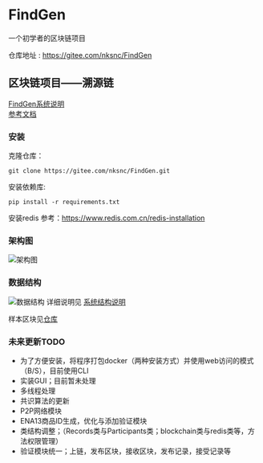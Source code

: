 # FindGen

一个初学者的区块链项目  

仓库地址 : <https://gitee.com/nksnc/FindGen>

## 区块链项目——溯源链

[FindGen系统说明](https://gitee.com/nksnc/FindGen/blob/master/FindGen%E7%B3%BB%E7%BB%9F%E7%BB%93%E6%9E%84%E8%AF%B4%E6%98%8E.md)  
[参考文档](https://gitee.com/nksnc/FindGen/blob/master/docs/README.md)  

### 安装

克隆仓库：
```
git clone https://gitee.com/nksnc/FindGen.git
```

安装依赖库:
```
pip install -r requirements.txt
```

安装redis
参考：<https://www.redis.com.cn/redis-installation>

### 架构图

![架构图](https://images.gitee.com/uploads/images/2020/0201/144629_2987d444_5446993.jpeg "架构图.jpeg")

### 数据结构

![数据结构](https://images.gitee.com/uploads/images/2020/0505/100007_60ed80b4_5446993.png "数据结构v1.png")
详细说明见 [系统结构说明](https://gitee.com/nksnc/FindGen/blob/master/FindGen%E7%B3%BB%E7%BB%9F%E7%BB%93%E6%9E%84%E8%AF%B4%E6%98%8E.md)

样本区块见[仓库](https://gitee.com/nksnc/FindGen/blob/master/block.json)

### 未来更新TODO  

- 为了方便安装，将程序打包docker（两种安装方式）并使用web访问的模式（B/S），目前使用CLI
- 实装GUI；目前暂未处理
- 多线程处理
- 共识算法的更新
- P2P网络模块
- ENA13商品ID生成，优化与添加验证模块
- 类结构调整；（Records类与Participants类；blockchain类与redis类等，方法权限管理）
- 验证模块统一；上链，发布区块，接收区块，发布记录，接受记录等
